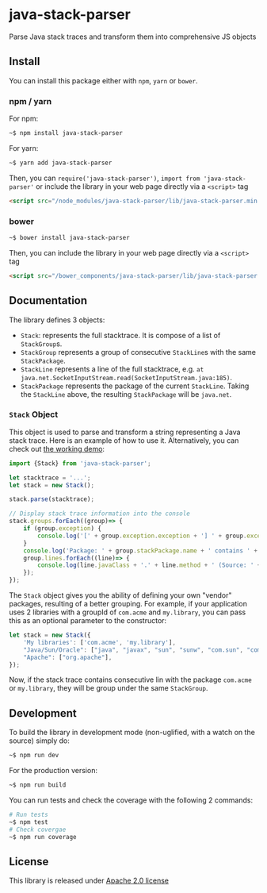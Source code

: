 # java-stack-parser
Parse Java stack traces and transform them into comprehensive JS objects

## Install

You can install this package either with `npm`, `yarn` or `bower`.

### npm / yarn

For npm:
```sh
~$ npm install java-stack-parser
```

For yarn:
```sh
~$ yarn add java-stack-parser
```

Then, you can `require('java-stack-parser')`, `import from 'java-stack-parser'` or include the library in your web page directly via a `<script>` tag
```html
<script src="/node_modules/java-stack-parser/lib/java-stack-parser.min.js"></script>
```

### bower

```sh
~$ bower install java-stack-parser
```

Then, you can include the library in your web page directly via a `<script>` tag
```html
<script src="/bower_components/java-stack-parser/lib/java-stack-parser.min.js"></script>
```

## Documentation

The library defines 3 objects:
- `Stack`: represents the full stacktrace. It is compose of a list of `StackGroup`s.
- `StackGroup` represents a group of consecutive `StackLine`s with the same `StackPackage`.
- `StackLine` represents a line of the full stacktrace, e.g. `at java.net.SocketInputStream.read(SocketInputStream.java:185)`.
- `StackPackage` represents the package of the current `StackLine`. Taking the `StackLine` above, the resulting `StackPackage` will be `java.net`.

### `Stack` Object

This object is used to parse and transform a string representing a Java stack trace. Here is an example of how to use it. Alternatively, you can check out [the working demo](http://codepen.io/tbouron/pen/wzOkwr/):
```js
import {Stack} from 'java-stack-parser';

let stacktrace = '...';
let stack = new Stack();

stack.parse(stacktrace);

// Display stack trace information into the console
stack.groups.forEach((group)=> {
    if (group.exception) {
        console.log('[' + group.exception.exception + '] ' + group.exception.message);
    }
    console.log('Package: ' + group.stackPackage.name + ' contains ' + group.lines.length + ' lines');
    group.lines.forEach((line)=> {
        console.log(line.javaClass + '.' + line.method + ' (Source: ' + line.source + ' at line: ' + line.line + ')');
    });
});
```

The `Stack` object gives you the ability of defining your own "vendor" packages, resulting of a better grouping. For example, if your application uses 2 libraries with a groupId of `com.acme` and `my.library`, you can pass this as an optional parameter to the constructor:
```js
let stack = new Stack({
    'My libraries': ['com.acme', 'my.library'],
    "Java/Sun/Oracle": ["java", "javax", "sun", "sunw", "com.sun", "com.oracle"],
    "Apache": ["org.apache"],
});
```
Now, if the stack trace contains consecutive lin with the package `com.acme` or `my.library`, they will be group under the same `StackGroup`.


## Development

To build the library in development mode (non-uglified, with a watch on the source) simply do:
```sh
~$ npm run dev
```

For the production version:
```sh
~$ npm run build
```

You can run tests and check the coverage with the following 2 commands:
```sh
# Run tests
~$ npm test
# Check covergae
~$ npm run coverage
```

## License

This library is released under [Apache 2.0 license](LICENSE)
